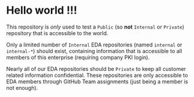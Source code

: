 # Hello world !!!

This repository is *only* used to test a `Public` (so **not** `Internal` or `Private`) repository that is accessible to the world.

Only a limited number of `Internal` EDA repositories (named `internal` or `internal-*`) should exist,
containing information that is accessible to all members of this enterprise (requiring company PKI login).

Nearly all of our EDA repositories should be `Private` to keep all customer related information confidential.
These repositories are only accessible to EDA members through GitHub Team assignments (just being a member is not enough).
